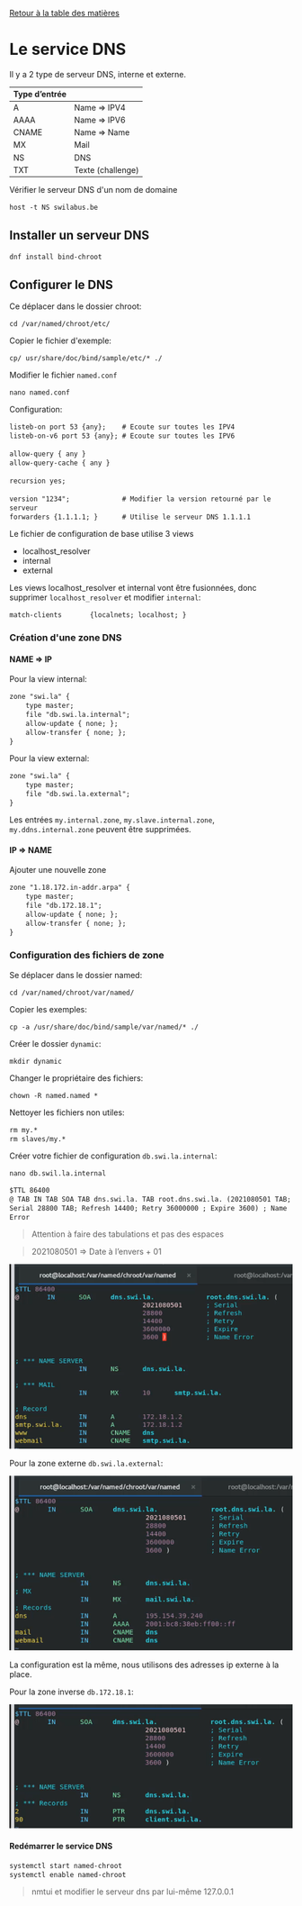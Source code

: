 [Retour à la table des matières](../README.md)

# Le service DNS

Il y a 2 type de serveur DNS, interne et externe.

| Type d’entrée |  |
| --- | --- |
| A | Name ⇒ IPV4 |
| AAAA | Name ⇒ IPV6 |
| CNAME | Name ⇒ Name |
| MX | Mail |
| NS | DNS |
| TXT | Texte (challenge) |

Vérifier le serveur DNS d'un nom de domaine

```
host -t NS swilabus.be
```

## Installer un serveur DNS

```
dnf install bind-chroot
```

## Configurer le DNS

Ce déplacer dans le dossier chroot:

```
cd /var/named/chroot/etc/
```

Copier le fichier d'exemple:

```
cp/ usr/share/doc/bind/sample/etc/* ./
```

Modifier le fichier `named.conf`

```
nano named.conf
```

Configuration:

```
listeb-on port 53 {any};    # Ecoute sur toutes les IPV4
listeb-on-v6 port 53 {any}; # Ecoute sur toutes les IPV6

allow-query { any }
allow-query-cache { any }

recursion yes;

version "1234";             # Modifier la version retourné par le serveur
forwarders {1.1.1.1; }      # Utilise le serveur DNS 1.1.1.1
```

Le fichier de configuration de base utilise 3 views

- localhost_resolver
- internal
- external

Les views localhost_resolver et internal vont être fusionnées, donc supprimer `localhost_resolver` et modifier `internal`:

```
match-clients       {localnets; localhost; }
```

### Création d'une zone DNS

#### NAME => IP

Pour la view internal:

```
zone "swi.la" {
    type master;
    file "db.swi.la.internal";
    allow-update { none; };
    allow-transfer { none; };
}
```

Pour la view external:

```
zone "swi.la" {
    type master;
    file "db.swi.la.external";
}
```

Les entrées `my.internal.zone`, `my.slave.internal.zone`, `my.ddns.internal.zone` peuvent être supprimées.

#### IP => NAME

Ajouter une nouvelle zone

```
zone "1.18.172.in-addr.arpa" {
    type master;
    file "db.172.18.1";
    allow-update { none; };
    allow-transfer { none; };
}
```

### Configuration des fichiers de zone

Se déplacer dans le dossier named:

```
cd /var/named/chroot/var/named/
```

Copier les exemples:

```
cp -a /usr/share/doc/bind/sample/var/named/* ./
```

Créer le dossier `dynamic`:

```
mkdir dynamic
```

Changer le propriétaire des fichiers:

```
chown -R named.named *
```

Nettoyer les fichiers non utiles:

```
rm my.*
rm slaves/my.*
```

Créer votre fichier de configuration `db.swi.la.internal`:

```
nano db.swil.la.internal
```

```
$TTL 86400
@ TAB IN TAB SOA TAB dns.swi.la. TAB root.dns.swi.la. (2021080501 TAB; Serial 28800 TAB; Refresh 14400; Retry 36000000 ; Expire 3600) ; Name Error
```

> Attention à faire des tabulations et pas des espaces

> 2021080501 ⇒ Date à l’envers + 01

![alt](images/dns.png)

Pour la zone externe `db.swi.la.external`:

![alt](images/dns2.png)

La configuration est la même, nous utilisons des adresses ip externe à la place.

Pour la zone inverse `db.172.18.1`:

![alt](images/dns3.png)

#### Redémarrer le service DNS

```
systemctl start named-chroot
systemctl enable named-chroot
```

> nmtui et modifier le serveur dns par lui-même 127.0.0.1
